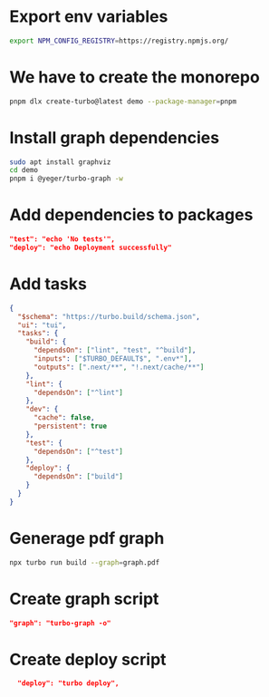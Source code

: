 # Export env variables

```sh
export NPM_CONFIG_REGISTRY=https://registry.npmjs.org/
```

# We have to create the monorepo

```sh
pnpm dlx create-turbo@latest demo --package-manager=pnpm
```

# Install graph dependencies

```sh
sudo apt install graphviz
cd demo
pnpm i @yeger/turbo-graph -w
```

# Add dependencies to packages

```json
"test": "echo 'No tests'",
"deploy": "echo Deployment successfully"
```

# Add tasks

```json
{
  "$schema": "https://turbo.build/schema.json",
  "ui": "tui",
  "tasks": {
    "build": {
      "dependsOn": ["lint", "test", "^build"],
      "inputs": ["$TURBO_DEFAULT$", ".env*"],
      "outputs": [".next/**", "!.next/cache/**"]
    },
    "lint": {
      "dependsOn": ["^lint"]
    },
    "dev": {
      "cache": false,
      "persistent": true
    },
    "test": {
      "dependsOn": ["^test"]
    },
    "deploy": {
      "dependsOn": ["build"]
    }
  }
}
```

# Generage pdf graph

```sh
npx turbo run build --graph=graph.pdf
```

# Create graph script

```json
"graph": "turbo-graph -o"

```

# Create deploy script

```json
  "deploy": "turbo deploy",
```
